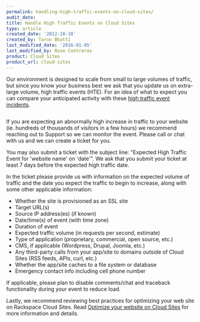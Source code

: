 ```yaml
---
permalink: handling-high-traffic-events-on-cloud-sites/
audit_date:
title: Handle High Traffic Events on Cloud Sites
type: article
created_date: '2012-10-10'
created_by: Tarun Bhatti
last_modified_date: '2016-01-05'
last_modified_by: Rose Contreras
product: Cloud Sites
product_url: cloud-sites
---
```


Our environment is designed to scale from small to large volumes of
traffic, but since you know your business best we ask that you update us
on extra-large volume, high traffic events (HTE). For an idea of what to
expect you can compare your anticipated activity with these [high traffic event incidents](http://www.rackspace.com/blog/tag/high-traffic-events-hte/).

<img src="{% asset_path cloud-sites/handling-high-traffic-events-on-cloud-sites/traffic-spike.png %}" alt="" />

If you are expecting an abnormally high increase in traffic to your
website (ie. hundreds of thousands of visitors in a few hours) we
recommend reaching out to Support so we can monitor the event. Please
call or chat with us and we can create a ticket for you.

You may also submit a ticket with the subject line: "Expected High
Traffic Event for 'website name' on 'date'". We ask that you submit your
ticket at least 7 days before the expected high traffic date.

In the ticket please provide us with information on the expected volume
of traffic and the date you expect the traffic to begin to increase,
along with some other applicable information:

-   Whether the site is provisioned as an SSL site
-   Target URL(s)
-   Source IP address(es) (if known)
-   Date/time(s) of event (with time zone)
-   Duration of event
-   Expected traffic volume (in requests per second, estimate)
-   Type of application (proprietary, commercial, open source, etc.)
-   CMS, if applicable (Wordpress, Drupal, Joomla, etc.)
-   Any third-party calls from your app/site to domains outside of Cloud
    Sites (RSS feeds, APIs, curl, etc.)
-   Whether the app/site caches to a file system or database
-   Emergency contact info including cell phone number

If applicable, please plan to disable comments/chat and traceback
functionality during your event to reduce load.

Lastly, we recommend reviewing best practices for optimizing your web
site on Rackspace Cloud Sites. Read [Optimize your website on Cloud Sites](/how-to/optimize-your-website-on-cloud-sites) for
more information and details.
